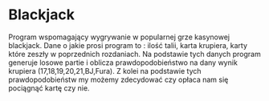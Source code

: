# Blackjack

Program wspomagający wygrywanie w popularnej grze kasynowej blackjack.
Dane o jakie prosi program to : ilość talii, karta krupiera, karty które zeszły w poprzednich rozdaniach.
Na podstawie tych danych program generuje losowe partie i oblicza prawdopodobieństwo na dany wynik krupiera (17,18,19,20,21,BJ,Fura).
Z kolei na podstawie tych prawdopodobieństw my możemy zdecydować czy opłaca nam się pociągnąć kartę czy nie. 
